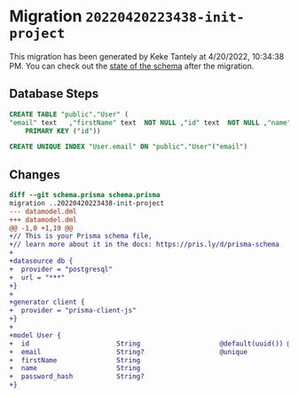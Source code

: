 # Migration `20220420223438-init-project`

This migration has been generated by Keke Tantely at 4/20/2022, 10:34:38 PM.
You can check out the [state of the schema](./schema.prisma) after the migration.

## Database Steps

```sql
CREATE TABLE "public"."User" (
"email" text   ,"firstName" text  NOT NULL ,"id" text  NOT NULL ,"name" text  NOT NULL ,"password_hash" text   ,
    PRIMARY KEY ("id"))

CREATE UNIQUE INDEX "User.email" ON "public"."User"("email")
```

## Changes

```diff
diff --git schema.prisma schema.prisma
migration ..20220420223438-init-project
--- datamodel.dml
+++ datamodel.dml
@@ -1,0 +1,19 @@
+// This is your Prisma schema file,
+// learn more about it in the docs: https://pris.ly/d/prisma-schema
+
+datasource db {
+  provider = "postgresql"
+  url = "***"
+}
+
+generator client {
+  provider = "prisma-client-js"
+}
+
+model User {
+  id                      String                    @default(uuid()) @id
+  email                   String?                   @unique
+  firstName               String
+  name                    String
+  password_hash           String?
+}
```


